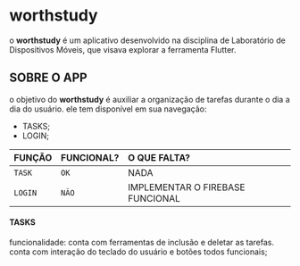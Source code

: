 # worthstudy

o **worthstudy** é um aplicativo desenvolvido na disciplina de Laboratório de Dispositivos Móveis, que visava explorar a ferramenta Flutter.



## **SOBRE O APP**

o objetivo do **worthstudy** é auxiliar a organização de tarefas durante o dia a dia do usuário. ele tem disponível em sua navegação:

- TASKS;
- LOGIN;

 | FUNÇÃO   | FUNCIONAL?   | O QUE FALTA?
| :---------- | :--------- | :---------- 
| `TASK` | `OK` | NADA
| `LOGIN` | `NÃO` | IMPLEMENTAR O FIREBASE FUNCIONAL


#### TASKS 

funcionalidade: conta com ferramentas de inclusão e deletar as tarefas. conta com interação do teclado do usuário e botões todos funcionais; 

